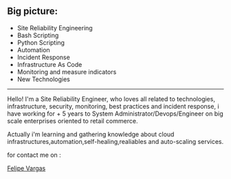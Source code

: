 ## Big picture:
- Site Reliability Engineering
- Bash Scripting
- Python Scripting
- Automation
- Incident Response
- Infrastructure As Code
- Monitoring and measure indicators
- New Technologies

---

Hello! I'm a Site Reliability Engineer, who loves all related to technologies, infrastructure, security, monitoring, best practices and incident response, i have working for + 5 years to System Administrator/Devops/Engineer on big scale enterprises oriented to retail commerce.

Actually i'm learning and gathering knowledge about cloud infrastructures,automation,self-healing,realiables and auto-scaling services.

for contact me on :

<div class="badge-base LI-profile-badge" data-locale="es_ES" data-size="medium" data-theme="dark" data-type="VERTICAL" data-vanity="fvargasarancibia" data-version="v1"><a class="badge-base__link LI-simple-link" href="https://cl.linkedin.com/in/fvargasarancibia?trk=profile-badge">Felipe Vargas</a></div>
              
